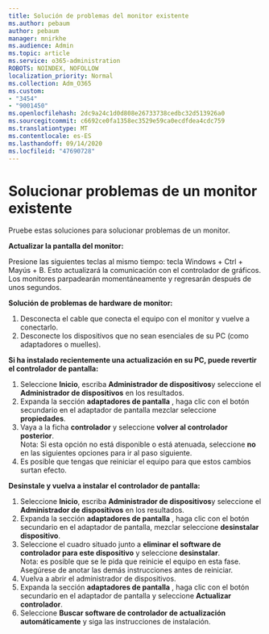 ```yaml
---
title: Solución de problemas del monitor existente
ms.author: pebaum
author: pebaum
manager: mnirkhe
ms.audience: Admin
ms.topic: article
ms.service: o365-administration
ROBOTS: NOINDEX, NOFOLLOW
localization_priority: Normal
ms.collection: Adm_O365
ms.custom:
- "3454"
- "9001450"
ms.openlocfilehash: 2dc9a24c1d0d808e26733738cedbc32d513926a0
ms.sourcegitcommit: c6692ce0fa1358ec3529e59ca0ecdfdea4cdc759
ms.translationtype: MT
ms.contentlocale: es-ES
ms.lasthandoff: 09/14/2020
ms.locfileid: "47690728"
---
```

# <a name="troubleshoot-an-existing-monitor"></a>Solucionar problemas de un monitor existente

Pruebe estas soluciones para solucionar problemas de un monitor. 

**Actualizar la pantalla del monitor:**

Presione las siguientes teclas al mismo tiempo: tecla Windows + Ctrl + Mayús + B. Esto actualizará la comunicación con el controlador de gráficos. Los monitores parpadearán momentáneamente y regresarán después de unos segundos.

**Solución de problemas de hardware de monitor:**

1. Desconecta el cable que conecta el equipo con el monitor y vuelve a conectarlo.
2. Desconecte los dispositivos que no sean esenciales de su PC (como adaptadores o muelles).

**Si ha instalado recientemente una actualización en su PC, puede revertir el controlador de pantalla:**

1. Seleccione **Inicio**, escriba **Administrador de dispositivos**y seleccione el **Administrador de dispositivos** en los resultados.
2. Expanda la sección **adaptadores de pantalla** , haga clic con el botón secundario en el adaptador de pantalla mezclar seleccione **propiedades**.
3. Vaya a la ficha **controlador** y seleccione **volver al controlador posterior**. <br>
Nota: Si esta opción no está disponible o está atenuada, seleccione **no** en las siguientes opciones para ir al paso siguiente.
4. Es posible que tengas que reiniciar el equipo para que estos cambios surtan efecto.

**Desinstale y vuelva a instalar el controlador de pantalla:**

1. Seleccione **Inicio**, escriba **Administrador de dispositivos**y seleccione el **Administrador de dispositivos** en los resultados.
2. Expanda la sección **adaptadores de pantalla** , haga clic con el botón secundario en el adaptador de pantalla, mezclar seleccione **desinstalar dispositivo**. 
3. Seleccione el cuadro situado junto a **eliminar el software de controlador para este dispositivo** y seleccione **desinstalar**.<br>
Nota: es posible que se le pida que reinicie el equipo en esta fase. Asegúrese de anotar las demás instrucciones antes de reiniciar.
4. Vuelva a abrir el administrador de dispositivos.
5. Expanda la sección **adaptadores de pantalla** , haga clic con el botón secundario en el adaptador de pantalla y seleccione **Actualizar controlador**.
6. Seleccione **Buscar software de controlador de actualización automáticamente** y siga las instrucciones de instalación.
